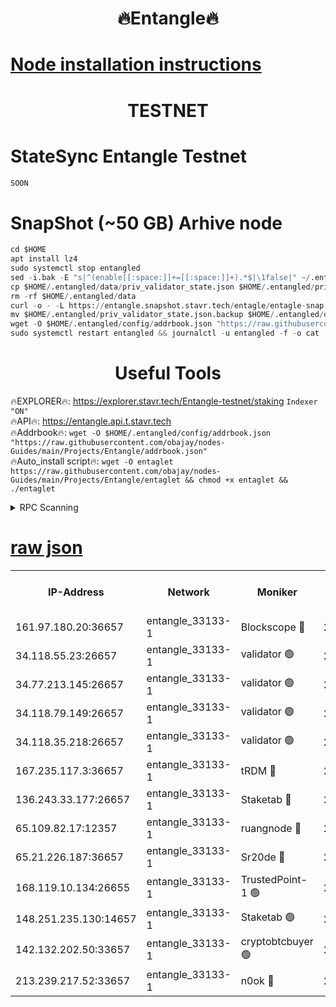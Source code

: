 <h1 align="center"> 🔥Entangle🔥</h1>

[Node installation instructions](https://github.com/obajay/nodes-Guides/tree/main/Projects/Entangle)
=

<h1 align="center"> TESTNET</h1>

# StateSync Entangle Testnet
```python
SOON
```
# SnapShot (~50 GB) Arhive node
```python
cd $HOME
apt install lz4
sudo systemctl stop entangled
sed -i.bak -E "s|^(enable[[:space:]]+=[[:space:]]+).*$|\1false|" ~/.entangled/config/config.toml
cp $HOME/.entangled/data/priv_validator_state.json $HOME/.entangled/priv_validator_state.json.backup
rm -rf $HOME/.entangled/data
curl -o - -L https://entangle.snapshot.stavr.tech/entagle/entagle-snap.tar.lz4 | lz4 -c -d - | tar -x -C $HOME/.entangled --strip-components 2
mv $HOME/.entangled/priv_validator_state.json.backup $HOME/.entangled/data/priv_validator_state.json
wget -O $HOME/.entangled/config/addrbook.json "https://raw.githubusercontent.com/obajay/nodes-Guides/main/Projects/Entangle/addrbook.json"
sudo systemctl restart entangled && journalctl -u entangled -f -o cat
```
 <h1 align="center"> Useful Tools</h1>
 
🔥EXPLORER🔥: https://explorer.stavr.tech/Entangle-testnet/staking        `Indexer "ON"` \
🔥API🔥:      https://entangle.api.t.stavr.tech \
🔥Addrbook🔥: ```wget -O $HOME/.entangled/config/addrbook.json "https://raw.githubusercontent.com/obajay/nodes-Guides/main/Projects/Entangle/addrbook.json"``` \
🔥Auto_install script🔥:  `wget -O entaglet https://raw.githubusercontent.com/obajay/nodes-Guides/main/Projects/Entangle/entaglet && chmod +x entaglet && ./entaglet`


<details>
<summary>RPC Scanning</summary>

<h2 align="center"> We scan nodes in real time every 4 hours. And we provide the final result of RPC endpoints.
We cannot influence the operation of these nodes in any way. </h2>


```python
If Voting Power is higher than 0 --> then the Node is a validator of the network and may be subject to attack and be a potential threat to the chain.
```
```python
We marked such validators with a red symbol
```

</details>

[raw json](https://rpc-check.entangt.stavr.tech/entangt/rpc-entangt-result.json)
=


<table><tr><th>IP-Address</th><th>Network</th><th>Moniker</th><th>Latest Block Height</th><th>Earliest Block Height</th><th>Catching Up</th><th>Tx Index</th><th>Voting Power</th><th>Scan Time</th></tr><tr><td>161.97.180.20:36657</td><td>entangle_33133-1</td><td>Blockscope 🔴</td><td>2855188</td><td>1</td><td>False</td><td>off</td><td>309761262199940</td><td>2024-03-28T19:11:21.399344600UTC</td></tr><tr><td>34.118.55.23:26657</td><td>entangle_33133-1</td><td>validator 🟢</td><td>2855188</td><td>1</td><td>False</td><td>on</td><td>0</td><td>2024-03-28T19:11:24.069880368UTC</td></tr><tr><td>34.77.213.145:26657</td><td>entangle_33133-1</td><td>validator 🟢</td><td>2855188</td><td>1</td><td>False</td><td>on</td><td>0</td><td>2024-03-28T19:11:26.364697313UTC</td></tr><tr><td>34.118.79.149:26657</td><td>entangle_33133-1</td><td>validator 🟢</td><td>2855191</td><td>1</td><td>False</td><td>on</td><td>0</td><td>2024-03-28T19:11:37.297397597UTC</td></tr><tr><td>34.118.35.218:26657</td><td>entangle_33133-1</td><td>validator 🟢</td><td>2855191</td><td>1</td><td>False</td><td>on</td><td>0</td><td>2024-03-28T19:11:39.651721879UTC</td></tr><tr><td>167.235.117.3:36657</td><td>entangle_33133-1</td><td>tRDM 🔴</td><td>2855191</td><td>1</td><td>False</td><td>on</td><td>216776925020225</td><td>2024-03-28T19:11:39.916402270UTC</td></tr><tr><td>136.243.33.177:26657</td><td>entangle_33133-1</td><td>Staketab 🔴</td><td>2855190</td><td>660001</td><td>False</td><td>on</td><td>181153136618817</td><td>2024-03-28T19:11:32.667189297UTC</td></tr><tr><td>65.109.82.17:12357</td><td>entangle_33133-1</td><td>ruangnode 🔴</td><td>2855188</td><td>1312001</td><td>False</td><td>off</td><td>661264415321192</td><td>2024-03-28T19:11:21.721859305UTC</td></tr><tr><td>65.21.226.187:36657</td><td>entangle_33133-1</td><td>Sr20de 🔴</td><td>2855186</td><td>2049001</td><td>False</td><td>off</td><td>29534655065001</td><td>2024-03-28T19:11:18.906763685UTC</td></tr><tr><td>168.119.10.134:26655</td><td>entangle_33133-1</td><td>TrustedPoint-1 🟢</td><td>2855192</td><td>2268001</td><td>False</td><td>off</td><td>0</td><td>2024-03-28T19:11:40.137972550UTC</td></tr><tr><td>148.251.235.130:14657</td><td>entangle_33133-1</td><td>Staketab 🟢</td><td>2855186</td><td>2617001</td><td>False</td><td>off</td><td>0</td><td>2024-03-28T19:11:18.614569914UTC</td></tr><tr><td>142.132.202.50:33657</td><td>entangle_33133-1</td><td>cryptobtcbuyer 🟢</td><td>2855188</td><td>2755188</td><td>False</td><td>off</td><td>0</td><td>2024-03-28T19:11:21.163340163UTC</td></tr><tr><td>213.239.217.52:33657</td><td>entangle_33133-1</td><td>n0ok 🔴</td><td>2855191</td><td>2755191</td><td>False</td><td>off</td><td>46611099669956490</td><td>2024-03-28T19:11:34.939488487UTC</td></tr></table>
